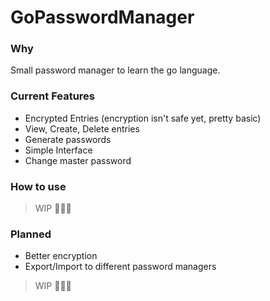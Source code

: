 # GoPasswordManager

### Why

Small password manager to learn the go language.

### Current Features
- Encrypted Entries (encryption isn't safe yet, pretty basic)
- View, Create, Delete entries
- Generate passwords
- Simple Interface
- Change master password

### How to use
> WIP 👷🏻‍♂️

### Planned

- Better encryption
- Export/Import to different password managers

> WIP 👷🏻‍♂️
